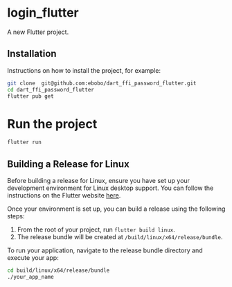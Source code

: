 # login_flutter

A new Flutter project.

## Installation

Instructions on how to install the project, for example:

```sh
git clone  git@github.com:ebobo/dart_ffi_password_flutter.git
cd dart_ffi_password_flutter
flutter pub get
```

# Run the project

```sh
flutter run
```

## Building a Release for Linux

Before building a release for Linux, ensure you have set up your development environment for Linux desktop support. You can follow the instructions on the Flutter website [here](https://flutter.dev/desktop#linux).

Once your environment is set up, you can build a release using the following steps:

1. From the root of your project, run `flutter build linux`.
2. The release bundle will be created at `/build/linux/x64/release/bundle`.

To run your application, navigate to the release bundle directory and execute your app:

```sh
cd build/linux/x64/release/bundle
./your_app_name
```

